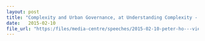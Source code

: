 ```yaml
---
layout: post
title: "Complexity and Urban Governance, at Understanding Complexity - Offering Solutions to Problems of the 21st Century, an international workshop, 10 Feb 2015, Vienna"
date:   2015-02-10
file_url: "https:/files/media-centre/speeches/2015-02-10-peter-ho---vienna-conference-on-complexity.pdf"
---
```


